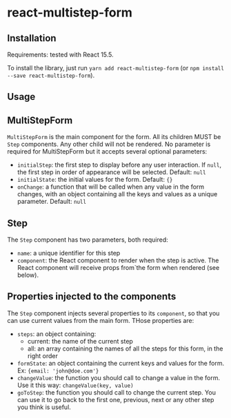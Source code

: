 # react-multistep-form

## Installation

Requirements: tested with React 15.5.

To install the library, just run `yarn add react-multistep-form` (or `npm install --save react-multistep-form`).

## Usage

## MultiStepForm

`MultiStepForm` is the main component for the form. All its children MUST be `Step` components. Any other child will not be rendered. No parameter is required for MultiStepForm but it accepts several optional parameters:
- `initialStep`: the first step to display before any user interaction. If `null`, the first step in order of appearance will be selected. Default: `null`
- `initialState`: the initial values for the form. Default: `{}`
- `onChange`: a function that will be called when any value in the form changes, with an object containing all the keys and values as a unique parameter. Default: `null`

## Step

The `Step` component has two parameters, both required:
- `name`: a unique identifier for this step
- `component`: the React component to render when the step is active. The React component will receive props from`the form when rendered (see below).

## Properties injected to the components

The `Step` component injects several properties to its `component`, so that you can use current values from the main form. THose properties are:

- `steps`: an object containing:
  - current: the name of the current step
  - all: an array containing the names of all the steps for this form, in the right order
- `formState`: an object containing the current keys and values for the form. Ex: `{email: 'john@doe.com'}`
- `changeValue`: the function you should call to change a value in the form. Use it this way: `changeValue(key, value)`
- `goToStep`: the function you should call to change the current step. You can use it to go back to the first one, previous, next or any other step you think is useful.
